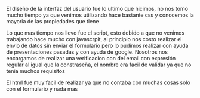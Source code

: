 El diseño de la interfaz del usuario fue lo ultimo que hicimos, no nos tomo mucho tiempo ya que venimos utilizando hace bastante css y conocemos la mayoria de las propiedades que tiene

Lo que mas tiempo nos llevo fue el script, esto debido a que no venimos trabajando hace mucho con javascrpit, al principio nos costo realizar el envio de datos sin enviar el formulario pero lo pudimos realizar con ayuda de presentaciones pasadas y con ayuda de google. Nosotros nos encargamos de realizar una verificacion con del email con expresión regular al igual que la constraseña, el nombre era facil de validar ya que no tenia muchos requisitos

El html fue muy facil de realizar ya que no contaba con muchas cosas solo con el formulario y nada mas